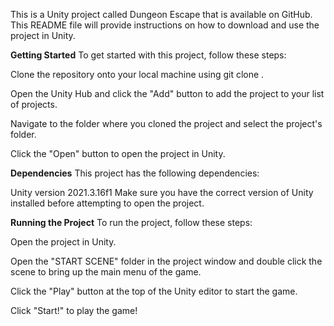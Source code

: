
This is a Unity project called Dungeon Escape that is available on GitHub. This README file will provide instructions on how to download and use the project in Unity.

**Getting Started**
To get started with this project, follow these steps:

Clone the repository onto your local machine using git clone .

Open the Unity Hub and click the "Add" button to add the project to your list of projects.

Navigate to the folder where you cloned the project and select the project's folder.

Click the "Open" button to open the project in Unity.

**Dependencies**
This project has the following dependencies:

Unity version 2021.3.16f1
Make sure you have the correct version of Unity installed before attempting to open the project.

**Running the Project**
To run the project, follow these steps:

Open the project in Unity.

Open the "START SCENE" folder in the project window and double click the scene to bring up the main menu of the game.

Click the "Play" button at the top of the Unity editor to start the game.

Click "Start!" to play the game!
